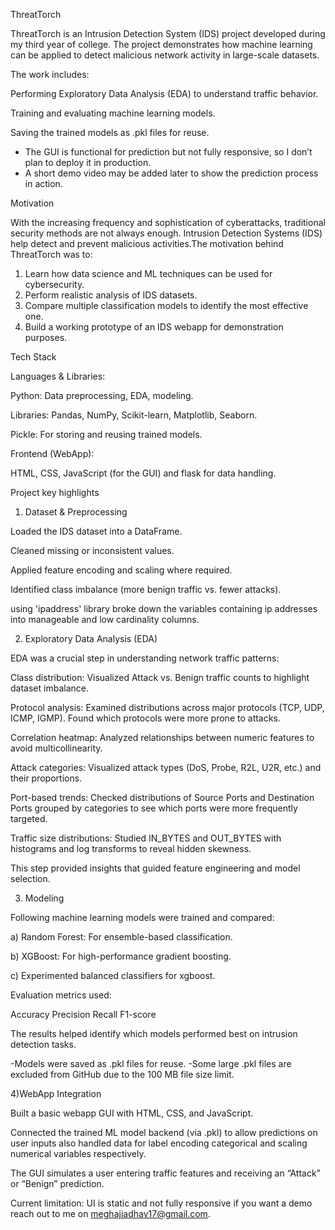 ThreatTorch

ThreatTorch is an Intrusion Detection System (IDS) project developed during my third year of college.
The project demonstrates how machine learning can be applied to detect malicious network activity in large-scale datasets.

The work includes:

Performing Exploratory Data Analysis (EDA) to understand traffic behavior.

Training and evaluating machine learning models.

Saving the trained models as .pkl files for reuse.

- The GUI is functional for prediction but not fully responsive, so I don’t plan to deploy it in production.
- A short demo video may be added later to show the prediction process in action.

Motivation

With the increasing frequency and sophistication of cyberattacks, traditional security methods are not always enough. Intrusion Detection Systems (IDS) help detect and prevent malicious activities.The motivation behind ThreatTorch was to:
1) Learn how data science and ML techniques can be used for cybersecurity.
2) Perform realistic analysis of IDS datasets.
3) Compare multiple classification models to identify the most effective one.
4) Build a working prototype of an IDS webapp for demonstration purposes.

Tech Stack

Languages & Libraries:

Python: Data preprocessing, EDA, modeling.

Libraries: Pandas, NumPy, Scikit-learn, Matplotlib, Seaborn.

Pickle: For storing and reusing trained models.

Frontend (WebApp):

HTML, CSS, JavaScript (for the GUI) and flask for data handling.

Project key highlights
1) Dataset & Preprocessing

Loaded the IDS dataset into a DataFrame.

Cleaned missing or inconsistent values.

Applied feature encoding and scaling where required.

Identified class imbalance (more benign traffic vs. fewer attacks).

using 'ipaddress' library broke down the variables containing ip addresses into manageable and low cardinality columns.

2) Exploratory Data Analysis (EDA)

EDA was a crucial step in understanding network traffic patterns:

Class distribution: Visualized Attack vs. Benign traffic counts to highlight dataset imbalance.

Protocol analysis: Examined distributions across major protocols (TCP, UDP, ICMP, IGMP). Found which protocols were more prone to attacks.

Correlation heatmap: Analyzed relationships between numeric features to avoid multicollinearity.

Attack categories: Visualized attack types (DoS, Probe, R2L, U2R, etc.) and their proportions.

Port-based trends: Checked distributions of Source Ports and Destination Ports grouped by categories to see which ports were more frequently targeted.

Traffic size distributions: Studied IN_BYTES and OUT_BYTES with histograms and log transforms to reveal hidden skewness.

This step provided insights that guided feature engineering and model selection.

3) Modeling

Following machine learning models were trained and compared:

a) Random Forest: For ensemble-based classification.

b) XGBoost: For high-performance gradient boosting.

c) Experimented balanced classifiers for xgboost.

Evaluation metrics used:

Accuracy
Precision
Recall
F1-score

The results helped identify which models performed best on intrusion detection tasks.

-Models were saved as .pkl files for reuse.
-Some large .pkl files are excluded from GitHub due to the 100 MB file size limit.

4)WebApp Integration

Built a basic webapp GUI with HTML, CSS, and JavaScript.

Connected the trained ML model backend (via .pkl) to allow predictions on user inputs also handled data for label encoding categorical and scaling numerical variables respectively.

The GUI simulates a user entering traffic features and receiving an “Attack” or “Benign” prediction.

Current limitation: UI is static and not fully responsive if you want a demo reach out to me on meghajjadhav17@gmail.com.
